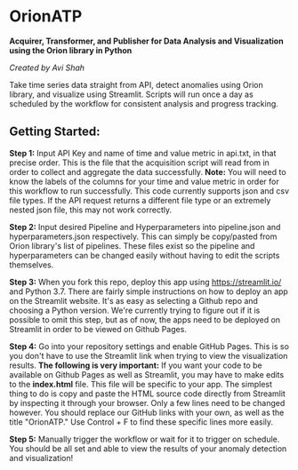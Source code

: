 # OrionATP
**Acquirer, Transformer, and Publisher for Data Analysis and Visualization using the Orion library in Python**

_Created by Avi Shah_

Take time series data straight from API, detect anomalies using Orion library, and visualize using Streamlit. Scripts will run once a day as scheduled by the workflow for consistent analysis and progress tracking.

## Getting Started:

**Step 1:** Input API Key and name of time and value metric in api.txt, in that precise order. This is the file that the acquisition script will read from in order to collect and aggregate the data successfully. **Note:** You will need to know the labels of the columns for your time and value metric in order for this workflow to run successfully. This code currently supports json and csv file types. If the API request returns a different file type or an extremely nested json file, this may not work correctly.

**Step 2:** Input desired Pipeline and Hyperparameters into pipeline.json and hyperparameters.json respectively. This can simply be copy/pasted from Orion library's list of pipelines. These files exist so the pipeline and hyperparameters can be changed easily without having to edit the scripts themselves.

**Step 3:** When you fork this repo, deploy this app using https://streamlit.io/ and Python 3.7. There are fairly simple instructions on how to deploy an app on the Streamlit website. It's as easy as selecting a Github repo and choosing a Python version. We're currently trying to figure out if it is possible to omit this step, but as of now, the apps need to be deployed on Streamlit in order to be viewed on Github Pages.

**Step 4:** Go into your repository settings and enable GitHub Pages. This is so you don't have to use the Streamlit link when trying to view the visualization results. **The following is very important:** If you want your code to be available on Github Pages as well as Streamlit, you may have to make edits to the **index.html** file. This file will be specific to your app. The simplest thing to do is copy and paste the HTML source code directly from Streamlit by inspecting it through your browser. Only a few lines need to be changed however. You should replace our GitHub links with your own, as well as the title "OrionATP." Use Control + F to find these specific lines more easily.

**Step 5:** Manually trigger the workflow or wait for it to trigger on schedule. You should be all set and able to view the results of your anomaly detection and visualization!
